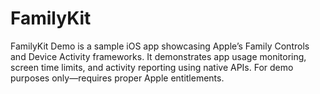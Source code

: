 # FamilyKit
FamilyKit Demo is a sample iOS app showcasing Apple’s Family Controls and Device Activity frameworks. It demonstrates app usage monitoring, screen time limits, and activity reporting using native APIs. For demo purposes only—requires proper Apple entitlements.
